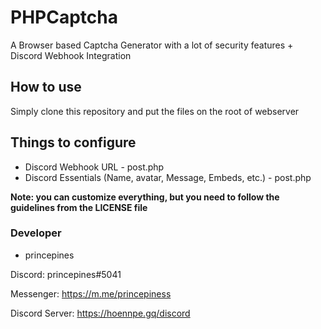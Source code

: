 # PHPCaptcha
A Browser based Captcha Generator with a lot of security features + Discord Webhook Integration

## How to use
Simply clone this repository and put the files on the root of webserver

## Things to configure
- Discord Webhook URL - post.php
- Discord Essentials (Name, avatar, Message, Embeds, etc.) - post.php

**Note: you can customize everything, but you need to follow the guidelines from the LICENSE file**

### Developer
- princepines

Discord: princepines#5041

Messenger: https://m.me/princepiness

Discord Server: https://hoennpe.gq/discord
